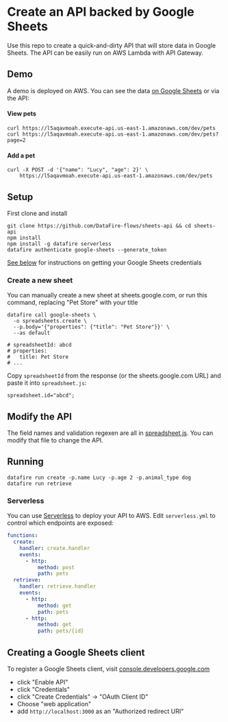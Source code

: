 # Create an API backed by Google Sheets
Use this repo to create a quick-and-dirty API that will store data in Google Sheets.
The API can be easily run on AWS Lambda with API Gateway.

## Demo
A demo is deployed on AWS. You can see the data
[on Google Sheets](https://docs.google.com/spreadsheets/d/12l8GpqPRbweYf-1DApcp3lBJ-btpA8yTr2GCMnZ1FQY/edit?usp=sharing)
or via the API:
#### View pets
```
curl https://l5aqavmoah.execute-api.us-east-1.amazonaws.com/dev/pets
curl https://l5aqavmoah.execute-api.us-east-1.amazonaws.com/dev/pets?page=2
```

#### Add a pet
```
curl -X POST -d '{"name": "Lucy", "age": 2}' \
    https://l5aqavmoah.execute-api.us-east-1.amazonaws.com/dev/pets 
```

## Setup
First clone and install
```
git clone https://github.com/DataFire-flows/sheets-api && cd sheets-api
npm install
npm install -g datafire serverless
datafire authenticate google-sheets --generate_token
```

[See below](https://github.com/DataFire-flows/sheets-api#creating-a-google-sheets-client)
for instructions on getting your Google Sheets credentials

### Create a new sheet
You can manually create a new sheet at sheets.google.com, or 
run this command, replacing "Pet Store" with your title
```
datafire call google-sheets \
  -o spreadsheets.create \
  --p.body='{"properties": {"title": "Pet Store"}}' \
  --as default

# spreadsheetId: abcd
# properties:
#   title: Pet Store
# ...
```

Copy `spreadsheetId` from the response (or the sheets.google.com URL) and paste it into `spreadsheet.js`:

```
spreadsheet.id="abcd";
```

## Modify the API
The field names and validation regexen are all in [spreadsheet.js](./spreadsheet.js). You can modify
that file to change the API.

## Running
```
datafire run create -p.name Lucy -p.age 2 -p.animal_type dog
datafire run retrieve
```

### Serverless
You can use [Serverless](https://github.com/serverless/serverless) to
deploy your API to AWS. Edit `serverless.yml` to control which endpoints
are exposed:

```yaml 
functions:
  create:
    handler: create.handler
    events:
      - http:
          method: post
          path: pets
  retrieve:
    handler: retrieve.handler
    events:
      - http:
          method: get
          path: pets
      - http:
          method: get
          path: pets/{id}
```

## Creating a Google Sheets client
To register a Google Sheets client, visit
[console.developers.google.com](https://console.developers.google.com/apis/api/sheets.googleapis.com/overview)
* click "Enable API"
* click "Credentials"
* click "Create Credentials" -> "OAuth Client ID"
* Choose "web application"
* add `http://localhost:3000` as an "Authorized redirect URI"
